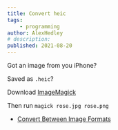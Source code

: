 ```yaml
---
title: Convert heic
tags:
    - programming
author: AlexHedley
# description: 
published: 2021-08-20
---
```


Got an image from you iPhone?

Saved as `.heic`?

Download [ImageMagick](https://imagemagick.org/)

Then run `magick rose.jpg rose.png`

- [Convert Between Image Formats](https://imagemagick.org/script/convert.php)
